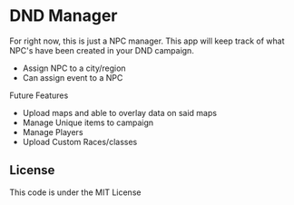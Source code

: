 # DND Manager

For right now, this is just a NPC manager. This app will keep track of what NPC's have been created in your DND campaign.
- Assign NPC to a city/region
- Can assign event to a NPC

Future Features
- Upload maps and able to overlay data on said maps
- Manage Unique items to campaign
- Manage Players 
- Upload Custom Races/classes


## License
This code is under the MIT License
